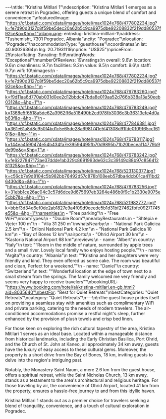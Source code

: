 ---\ntitle: "Kristina Mitllari 1"\ndescription: "Kristina Mitllari 1 emerges as a serene retreat in Pogradec, offering guests a unique blend of comfort and convenience."\nfeaturedImage: "https://cf.bstatic.com/xdata/images/hotel/max1024x768/477802234.jpg?k=fe7d90d3127c8f59be5dec20a62b5c9ca9975dbe92208832f219dd80537f92ce&o=&hp=1"\nlanguage: en\nslug: kristina-mitllari-1\naddress: "Tushemisht, 7301 Pogradec, Albania"\ncity: "Pogradec"\nlocation: "Pogradec"\naccommodationType: "guesthouse"\ncoordinates:\n  lat: 40.90026364\n  lng: 20.71931119\nprice: "US$25"\npriceFrom: 25\nstarRating: 3\nrating: 9.6\nratingWords: "Exceptional"\nnumberOfReviews: 19\nratings:\n  overall: 9.6\n  location: 9.6\n  cleanliness: 9.7\n  facilities: 9.2\n  value: 9.5\n  comfort: 9.6\n  staff: 9.7\n  wifi: 10\nimages:\n  - "https://cf.bstatic.com/xdata/images/hotel/max1024x768/477802234.jpg?k=fe7d90d3127c8f59be5dec20a62b5c9ca9975dbe92208832f219dd80537f92ce&o=&hp=1"\n  - "https://cf.bstatic.com/xdata/images/hotel/max1024x768/476783260.jpg?k=f9d11aa6d770ab031d0ee2d12bbdc47bda8e019aa52d766b338a13a50eeb0312&o=&hp=1"\n  - "https://cf.bstatic.com/xdata/images/hotel/max1024x768/476783249.jpg?k=1368e5f6518a5de62a3962ff6a518490b2cd978fb3036c3b36313efe4d0ab63f&o=&hp=1"\n  - "https://cf.bstatic.com/xdata/images/hotel/max1024x768/477846381.jpg?k=361e61a8d8c950f4bd1c5e65de28a6981741e5f41308d91fde0109f65cc16181&o=&hp=1"\n  - "https://cf.bstatic.com/xdata/images/hotel/max1024x768/476783117.jpg?k=144ea4590474e54b434fa7e39594495fb70d9895b71b20becea114779b9de99e&o=&hp=1"\n  - "https://cf.bstatic.com/xdata/images/hotel/max1024x768/476783242.jpg?k=fe6227847173ae37ddde1ab329c8691993de62c3c39149c88b97c85641281325&o=&hp=1"\n  - "https://cf.bstatic.com/xdata/images/hotel/max1024x768/523130377.jpg?k=c56cb7e9d8104c5b982bb76492d57c878b108eeb57dba4dcb01ca411bd26430d&o=&hp=1"\n  - "https://cf.bstatic.com/xdata/images/hotel/max1024x768/476783256.jpg?k=31ebb1ce26ac04c3c57d6dce9d675697eb3264e486b0f9c1b2330e9075e5cbb7&o=&hp=1"\n  - "https://cf.bstatic.com/xdata/images/hotel/max1024x768/521982772.jpg?k=bbbf3d34e6ef0de2ab1827e9a4f09d9eeede5b1d31bf27462fbfe09271745e55&o=&hp=1"\namenities:\n  - "Free parking"\n  - "Free WiFi"\nroomTypes:\n  - "Double Room"\nnearbyRestaurants:\n  - "Shtëpia e Vjeter 100 m"\n  - "Vila 31 250 m"\nwhatsNearby:\n  - "National Park Galicica 2.5 km"\n  - "Driloni National Park 4.2 km"\n  - "National Park Galicica 10 km"\n  - "Bay of Bones 12 km"\nairports:\n  - "Ohrid Airport 30 km"\n  - "Kastoria National Airport 68 km"\nreviews:\n  - name: "Albert"\n    country: "Italy"\n    text: "“Room in the middle of nature, surrounded by apple trees and a small river. Lovely local family who enjoys hosting people.”"\n  - name: "Argita"\n    country: "Albania"\n    text: "“Kristina and her daughters were very friendly and kind. They even offered us some cake. The room was beautiful and clean, Perfect for a weekend.”"\n  - name: "Daniel"\n    country: "Switzerland"\n    text: "“Wonderful location at the edge of town next to a small stream from the springs. The family welcomed me very friendly and seems very happy to receive travelers”"\nbookingURL: "https://www.booking.com/hotel/al/kristina-mitllari.en-gb.html?aid=8035640"\nbestFor: "Best for Quiet Retreats"\nbestCategories: "Quiet Retreats"\ncategory: "Quiet Retreats"\n---\n\nThe guest house prides itself on providing a seamless stay with amenities such as complimentary WiFi and private parking, catering to the needs of modern travelers. The air-conditioned accommodations promise a restful night's sleep, further enhanced by the provision of plush towels and crisp bed linen.

For those keen on exploring the rich cultural tapestry of the area, Kristina Mitllari 1 serves as an ideal base. Located within a manageable distance from historical landmarks, including the Early Christian Basilica, Port Ohrid, and the Church of St. John at Kaneo, all approximately 34 km away, guests have the luxury of easy access to these cultural gems. Moreover, the property is a short drive from the Bay of Bones, 18 km, inviting guests to delve into the region's intriguing past.

Notably, the Monastery Saint Naum, a mere 2.6 km from the guest house, offers a spiritual retreat, while the Saint Nicholas Church, 13 km away, stands as a testament to the area's architectural and religious heritage. For those traveling by air, the convenience of Ohrid Airport, located 41 km from the property, ensures a hassle-free journey to and from this idyllic haven.

Kristina Mitllari 1 stands out as a premier choice for travelers seeking a blend of tranquility, convenience, and a touch of cultural exploration in Pogradec.